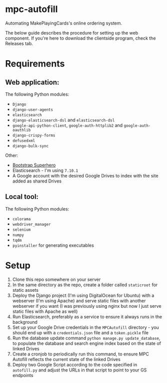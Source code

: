 # mpc-autofill
Automating MakePlayingCards's online ordering system.

The below guide describes the procedure for setting up the web component. If you're here to download the clientside program, check the Releases tab.

# Requirements
## Web application:
The following Python modules:
* `Django`
* `django-user-agents`
* `elasticsearch`
* `django-elasticsearch-dsl` and `elasticsearch-dsl`
* `google-api-python-client`, `google-auth-httplib2` and `google-auth-oauthlib`
* `django-crispy-forms`
* `defusedxml`
* `django-bulk-sync`

Other:
* [Bootstrap Superhero](https://bootswatch.com/superhero/)
* Elasticsearch - I'm using `7.10.1`
* A Google account with the desired Google Drives to index with the site added as shared Drives

## Local tool:
The following Python modules:
* `colorama`
* `webdriver_manager`
* `selenium`
* `numpy`
* `tqdm`
* `pyinstaller` for generating executables

# Setup
1. Clone this repo somewhere on your server
2. In the same directory as the repo, create a folder called `staticroot` for static assets
3. Deploy the Django project (I'm using DigitalOcean for Ubuntu) with a webserver (I'm using Apache) and serve static files with another webserver if you want (I was previously using nginx but now I just serve static files with Apache as well)
4. Run Elasticsearch, preferably as a service to ensure it always runs in the background
5. Set up your Google Drive credentials in the `MPCAutofill` directory - you should end up with a `credentials.json` file and a `token.pickle` file
6. Run the database update command `python manage.py update_database`, to populate the database and search engine index based on the state of linked Drives
7. Create a cronjob to periodically run this command, to ensure MPC Autofill reflects the current state of the linked Drives
8. Deploy two Google Script according to the code specified in `autofill.py` and adjust the URLs in that script to point to your GS endpoints
